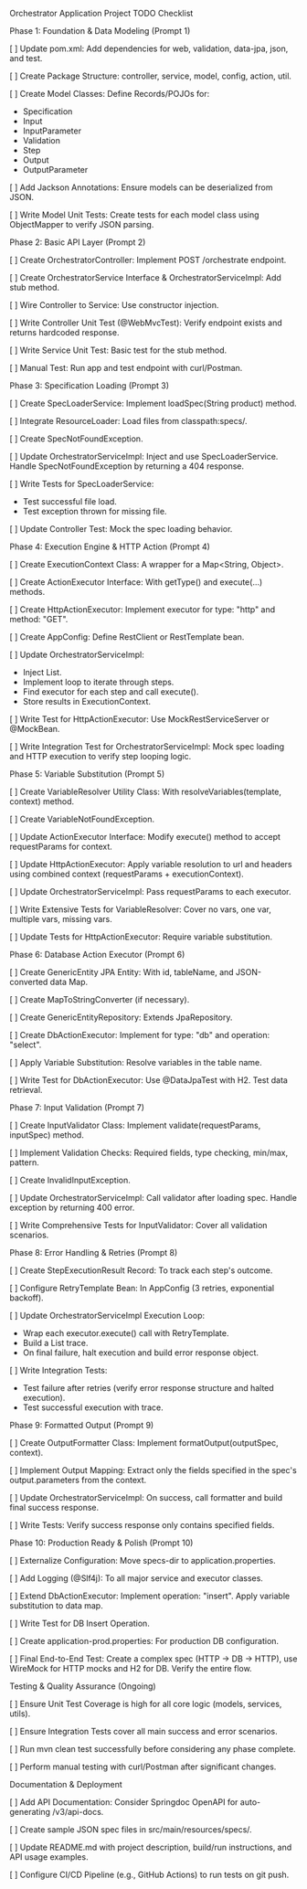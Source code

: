 Orchestrator Application Project TODO Checklist


Phase 1: Foundation & Data Modeling (Prompt 1)

[ ] Update pom.xml: Add dependencies for web, validation, data-jpa, json, and test.

[ ] Create Package Structure: controller, service, model, config, action, util.

[ ] Create Model Classes: Define Records/POJOs for:
- Specification
- Input
- InputParameter
- Validation
- Step
- Output
- OutputParameter

[ ] Add Jackson Annotations: Ensure models can be deserialized from JSON.

[ ] Write Model Unit Tests: Create tests for each model class using ObjectMapper to verify JSON parsing.

Phase 2: Basic API Layer (Prompt 2)

[ ] Create OrchestratorController: Implement POST /orchestrate endpoint.

[ ] Create OrchestratorService Interface & OrchestratorServiceImpl: Add stub method.

[ ] Wire Controller to Service: Use constructor injection.

[ ] Write Controller Unit Test (@WebMvcTest): Verify endpoint exists and returns hardcoded response.

[ ] Write Service Unit Test: Basic test for the stub method.

[ ] Manual Test: Run app and test endpoint with curl/Postman.

Phase 3: Specification Loading (Prompt 3)

[ ] Create SpecLoaderService: Implement loadSpec(String product) method.

[ ] Integrate ResourceLoader: Load files from classpath:specs/.

[ ] Create SpecNotFoundException.

[ ] Update OrchestratorServiceImpl: Inject and use SpecLoaderService. Handle SpecNotFoundException by returning a 404 response.

[ ] Write Tests for SpecLoaderService:
- Test successful file load.
- Test exception thrown for missing file.

[ ] Update Controller Test: Mock the spec loading behavior.

Phase 4: Execution Engine & HTTP Action (Prompt 4)

[ ] Create ExecutionContext Class: A wrapper for a Map<String, Object>.

[ ] Create ActionExecutor Interface: With getType() and execute(...) methods.

[ ] Create HttpActionExecutor: Implement executor for type: "http" and method: "GET".

[ ] Create AppConfig: Define RestClient or RestTemplate bean.

[ ] Update OrchestratorServiceImpl:
-  Inject List<ActionExecutor>.
- Implement loop to iterate through steps.
- Find executor for each step and call execute().
- Store results in ExecutionContext.

[ ] Write Test for HttpActionExecutor: Use MockRestServiceServer or @MockBean.

[ ] Write Integration Test for OrchestratorServiceImpl: Mock spec loading and HTTP execution to verify step looping logic.

Phase 5: Variable Substitution (Prompt 5)

[ ] Create VariableResolver Utility Class: With resolveVariables(template, context) method.

[ ] Create VariableNotFoundException.

[ ] Update ActionExecutor Interface: Modify execute() method to accept requestParams for context.

[ ] Update HttpActionExecutor: Apply variable resolution to url and headers using combined context (requestParams + executionContext).

[ ] Update OrchestratorServiceImpl: Pass requestParams to each executor.

[ ] Write Extensive Tests for VariableResolver: Cover no vars, one var, multiple vars, missing vars.

[ ] Update Tests for HttpActionExecutor: Require variable substitution.

Phase 6: Database Action Executor (Prompt 6)

[ ] Create GenericEntity JPA Entity: With id, tableName, and JSON-converted data Map.

[ ] Create MapToStringConverter (if necessary).

[ ] Create GenericEntityRepository: Extends JpaRepository.

[ ] Create DbActionExecutor: Implement for type: "db" and operation: "select".

[ ] Apply Variable Substitution: Resolve variables in the table name.

[ ] Write Test for DbActionExecutor: Use @DataJpaTest with H2. Test data retrieval.

Phase 7: Input Validation (Prompt 7)

[ ] Create InputValidator Class: Implement validate(requestParams, inputSpec) method.

[ ] Implement Validation Checks: Required fields, type checking, min/max, pattern.

[ ] Create InvalidInputException.

[ ] Update OrchestratorServiceImpl: Call validator after loading spec. Handle exception by returning 400 error.

[ ] Write Comprehensive Tests for InputValidator: Cover all validation scenarios.

Phase 8: Error Handling & Retries (Prompt 8)

[ ] Create StepExecutionResult Record: To track each step's outcome.

[ ] Configure RetryTemplate Bean: In AppConfig (3 retries, exponential backoff).

[ ] Update OrchestratorServiceImpl Execution Loop:
- Wrap each executor.execute() call with RetryTemplate.
- Build a List<StepExecutionResult> trace.
- On final failure, halt execution and build error response object.

[ ] Write Integration Tests:
- Test failure after retries (verify error response structure and halted execution).
- Test successful execution with trace.

Phase 9: Formatted Output (Prompt 9)

[ ] Create OutputFormatter Class: Implement formatOutput(outputSpec, context).

[ ] Implement Output Mapping: Extract only the fields specified in the spec's output.parameters from the context.

[ ] Update OrchestratorServiceImpl: On success, call formatter and build final success response.

[ ] Write Tests: Verify success response only contains specified fields.

Phase 10: Production Ready & Polish (Prompt 10)

[ ] Externalize Configuration: Move specs-dir to application.properties.

[ ] Add Logging (@Slf4j): To all major service and executor classes.

[ ] Extend DbActionExecutor: Implement operation: "insert". Apply variable substitution to data map.

[ ] Write Test for DB Insert Operation.

[ ] Create application-prod.properties: For production DB configuration.

[ ] Final End-to-End Test: Create a complex spec (HTTP -> DB -> HTTP), use WireMock for HTTP mocks and H2 for DB. Verify the entire flow.

Testing & Quality Assurance (Ongoing)

[ ] Ensure Unit Test Coverage is high for all core logic (models, services, utils).

[ ] Ensure Integration Tests cover all main success and error scenarios.

[ ] Run mvn clean test successfully before considering any phase complete.

[ ] Perform manual testing with curl/Postman after significant changes.

Documentation & Deployment

[ ] Add API Documentation: Consider Springdoc OpenAPI for auto-generating /v3/api-docs.

[ ] Create sample JSON spec files in src/main/resources/specs/.

[ ] Update README.md with project description, build/run instructions, and API usage examples.

[ ] Configure CI/CD Pipeline (e.g., GitHub Actions) to run tests on git push.